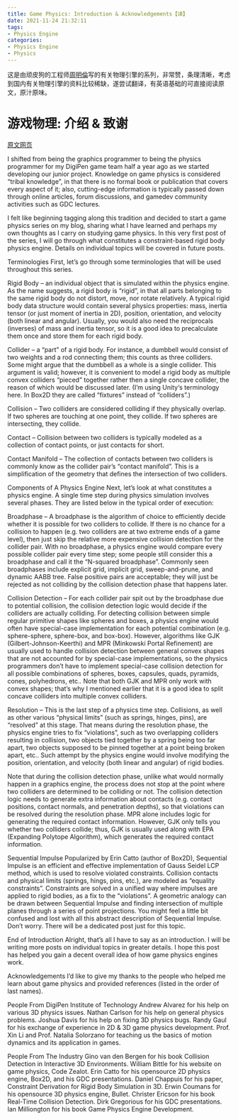 ```yaml
---
title: Game Physics: Introduction & Acknowledgements【译】
date: 2021-11-24 21:32:11
tags:
- Physics Engine
categories:
- Physics Engine
- Physics
---
```


这是由顽皮狗的工程师[周明倫](http://allenchou.net/game-physics-series/)写的有关物理引擎的系列，非常赞，条理清晰，考虑到国内有关物理引擎的资料比较稀缺，遂尝试翻译，有英语基础的可直接阅读原文，原汁原味。


# 游戏物理: 介绍 & 致谢

[原文网页](http://allenchou.net/2013/12/game-physics-introduction/)

I shifted from being the graphics programmer to being the physics programmer for my DigiPen game team half a year ago as we started developing our junior project. Knowledge on game physics is considered “tribal knowledge”, in that there is no formal book or publication that covers every aspect of it; also, cutting-edge information is typically passed down through online articles, forum discussions, and gamedev community activities such as GDC lectures.

I felt like beginning tagging along this tradition and decided to start a game physics series on my blog, sharing what I have learned and perhaps my own thoughts as I carry on studying game physics. In this very first post of the series, I will go through what constitutes a constraint-based rigid body physics engine. Details on individual topics will be covered in future posts.


Terminologies
First, let’s go through some terminologies that will be used throughout this series.

Rigid Body – an individual object that is simulated within the physics engine. As the name suggests, a rigid body is “rigid”, in that all parts belonging to the same rigid body do not distort, move, nor rotate relatively. A typical rigid body data structure would contain several physics properties: mass, inertia tensor (or just moment of inertia in 2D), position, orientation, and velocity (both linear and angular). Usually, you would also need the reciprocals (inverses) of mass and inertia tensor, so it is a good idea to precalculate them once and store them for each rigid body.

Collider – a “part” of a rigid body. For instance, a dumbbell would consist of two weights and a rod connecting them; this counts as three colliders. Some might argue that the dumbbell as a whole is a single collider. This argument is valid; however, it is convenient to model a rigid body as multiple convex colliders “pieced” together rather then a single concave collider, the reason of which would be discussed later. (I’m using Unity‘s terminology here. In Box2D they are called “fixtures” instead of “colliders”.)

Collision – Two colliders are considered colliding if they physically overlap. If two spheres are touching at one point, they collide. If two spheres are intersecting, they collide.

Contact – Collision between two colliders is typically modeled as a collection of contact points, or just contacts for short.

Contact Manifold – The collection of contacts between two colliders is commonly know as the collider pair’s “contact manifold”. This is a simplification of the geometry that defines the intersection of two colliders.

Components of A Physics Engine
Next, let’s look at what constitutes a physics engine. A single time step during physics simulation involves several phases. They are listed below in the typical order of execution:

Broadphase – A broadphase is the algorithm of choice to efficiently decide whether it is possible for two colliders to collide. If there is no chance for a collision to happen (e.g. two colliders are at two extreme ends of a game level), then just skip the relative more expensive collision detection for the collider pair. With no broadphase, a physics engine would compare every possible collider pair every time step; some people still consider this a broadphase and call it the “N-squared broadphase”. Commonly seen broadphases include explicit grid, implicit grid, sweep-and-prune, and dynamic AABB tree. False positive pairs are acceptable; they will just be rejected as not colliding by the collision detection phase that happens later.

Collision Detection – For each collider pair spit out by the broadphase due to potential collision, the collision detection logic would decide if the colliders are actually colliding. For detecting collision between simple regular primitive shapes like spheres and boxes, a physics engine would often have special-case implementation for each potential combination (e.g. sphere-sphere, sphere-box, and box-box). However, algorithms like GJK (Gilbert-Johnson-Keerthi) and MPR (Minkowski Portal Refinement) are usually used to handle collision detection between general convex shapes that are not accounted for by special-case implementations, so the physics programmers don’t have to implement special-case collision detection for all possible combinations of spheres, boxes, capsules, quads, pyramids, cones, polyhedrons, etc.. Note that both GJK and MPR only work with convex shapes; that’s why I mentioned earlier that it is a good idea to split concave colliders into multiple convex colliders.

Resolution – This is the last step of a physics time step. Collisions, as well as other various “physical limits” (such as springs, hinges, pins), are “resolved” at this stage. That means during the resolution phase, the physics engine tries to fix “violations”, such as two overlapping colliders resulting in collision, two objects tied together by a spring being too far apart, two objects supposed to be pinned together at a point being broken apart, etc.. Such attempt by the physics engine would involve modifying the position, orientation, and velocity (both linear and angular) of rigid bodies.

Note that during the collision detection phase, unlike what would normally happen in a graphics engine, the process does not stop at the point where two colliders are determined to be colliding or not. The collision detection logic needs to generate extra information about contacts (e.g. contact positions, contact normals, and penetration depths), so that violations can be resolved during the resolution phase. MPR alone includes logic for generating the required contact information. However, GJK only tells you whether two colliders collide; thus, GJK is usually used along with EPA (Expanding Polytope Algorithm), which generates the required contact information.

Sequential Impulse
Popularized by Erin Catto (author of Box2D), Sequential Impulse is an efficient and effective implementation of Gauss Seidel LCP method, which is used to resolve violated constraints. Collision contacts and physical limits (springs, hings, pins, etc.), are modeled as “equality constraints”. Constraints are solved in a unified way where impulses are applied to rigid bodies, as a fix to the “violations”. A geometric analogy can be drawn between Sequential Impulse and finding intersection of multiple planes through a series of point projections. You might feel a little bit confused and lost with all this abstract description of Sequential Impulse. Don’t worry. There will be a dedicated post just for this topic.

End of Introduction
Alright, that’s all I have to say as an introduction. I will be writing more posts on individual topics in greater details. I hope this post has helped you gain a decent overall idea of how game physics engines work.

Acknowledgements
I’d like to give my thanks to the people who helped me learn about game physics and provided references (listed in the order of last names).

People From DigiPen Institute of Technology
Andrew Alvarez for his help on various 3D physics issues.
Nathan Carlson for his help on general physics problems.
Joshua Davis for his help on fixing 3D physics bugs.
Randy Gaul for his exchange of experience in 2D & 3D game physics development.
Prof. Xin Li and Prof. Natalia Solorzano for teaching us the basics of motion dynamics and its application in games.

People From The Industry
Gino van den Bergen for his book Collision Detection in Interactive 3D Environments.
William Bittle for his website on game physics, Code Zealot.
Erin Catto for his opensource 2D physics engine, Box2D, and his GDC presentations.
Daniel Chappuis for his paper, Constraint Derivation for Rigid Body Simulation in 3D.
Erwin Coumans for his opensource 3D physics engine, Bullet.
Christer Ericson for his book Real-Time Collision Detection.
Dirk Gregorious for his GDC presentations.
Ian Milliongton for his book Game Physics Engine Development.


